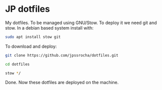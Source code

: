# JP dotfiles

My dotfiles. To be managed using GNU/Stow. To deploy it we need git and stow.
In a debian based system install with:

```bash
sudo apt install stow git
```

To download and deploy:

```bash
git clone https://github.com/jpssrocha/dotfiles.git

cd dotfiles

stow */
```

Done. Now these dotfiles are deployed on the machine.
